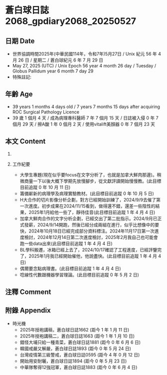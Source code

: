 [_metadata_:encoding]: - "utf-8"
[_metadata_:language]: - "zh-Hant-TW"
[_metadata_:fileformat]: - "markdown"
[_metadata_:MIME_type]: - "text/plain"
[_metadata_:markdown_version]: - "commonmark version 0.30"
[_metadata_:markdown_spec]: - "https://spec.commonmark.org/0.30/"

# 蒼白球日誌2068_gpdiary2068_20250527 #

## 日期 Date ##

* 世界協調時間2025年(中華民國114年，令和7年)5月27日 / Unix 紀元 56 年 4 月 26 日 / 星期二 / 蒼白球紀元 6 年 7 月 29 日
* May 27, 2025 (UTC) / Unix Epoch 56 year 4 month 26 day / Tuesday / Globus Pallidum year 6 month 7 day 29
* 特殊註記:

## 年齡 Age ##

* 39 years 1 months 4 days old / 7 years 7 months 15 days after acquiring ROC Surgical Pathology Licence
* 39 歲 1 個月 4 天 / 成為病理專科醫師 7 年 7 個月 15 天 / 日誌被入侵 0 年 7 個月 29 天 / 擦A酸 1 年 0 個月 2 天 / 使用vitalift美顏器 0 年 7 個月 23 天

## 本文 Content ##

1. 

2. 工作紀要

    - 大學生專題(現在似乎要focus在文字分析了，也就是加拿大鮮肉那邊)。稍微商量一下以後大概下學期先放慢腳步，從文獻評讀開始慢慢教。(此目標目前追蹤 0 年 10 月 11 日)
    - 籌備嶄新的病理學及病理實驗教材。(此目標目前追蹤 0 年 10 月 5 日)
    - H大合作的切片影像分析企劃，對方已經開始訓練了，2024/9/9去催了第一次進度。初步成果在2024/11/15看到，做得還不錯，還差一些陰性的結果，2025年1月給他一些了，靜待佳音(此目標目前追蹤 1 年 4 月 4 日)
    - 加拿大鮮肉合作的文字分析企劃，已經交出了第二批指示。2024/9月已正式發薪，2024/9/14開跑，然後已經分成兩組在進行，似乎比想像中的要快，2024年10月18日已經完成部分資料標注。2024年11月17日第一次進度檢討，2024年12月14日第二次進度檢討，2025年2月我自己也可能會跑一些data出來(此目標目前追蹤 1 年 4 月 4 日)
    - BL學科搬遷，冰箱已經上去了，2024/10/17確認了工程進度，已經評鑒完了，2025年1月我已經開始催他，他說盡快。(此目標目前追蹤 1 年 4 月 4 日)
    - 偶爾要念點病理書。(此目標目前追蹤 1 年 4 月 4 日)
    - 唸線性代數跟機器學習理論。(此目標目前追蹤 0 年 5 月 2 日)

## 注釋 Comment ##


## 附錄 Appendix ##

* 時光機
    - 2025年授袍講稿，蒼白球日誌1662 (距今 1 年 1 月 11 日)
    - 2025年授袍講稿二，蒼白球日誌1663 (距今 1 年 1 月 10 日)
    - 錯怪大埔只給一種青菜，蒼白球日誌1881 (距今 0 年 6 月 6 日)
    - 韓國戒嚴又解嚴，蒼白球日誌1893 (距今 0 年 5 月 24 日)
    - 台灣疫情第三級警戒，蒼白球日誌0595 (距今 4 年 0 月 12 日)
    - 開始用安耐曬，蒼白球日誌1894 (距今 0 年 5 月 23 日)
    - 中華隊奪得12強冠軍，蒼白球日誌1883 (距今 0 年 6 月 4 日)
